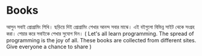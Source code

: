 # Books
আসুন সবাই প্রোগ্রামিং শিখি। ছড়িয়ে দিই প্রোগ্রামিং শেখার আনন্দ সবার মাঝে। এই বইগুলো বিভিন্ন সাইট থেকে সংগ্রহ করা। শেয়ার করে সবাইকে শেখার সুযোগ দিন। ( Let's all learn programming. The spread of programming is the joy of all. These books are collected from different sites. Give everyone a chance to share )
